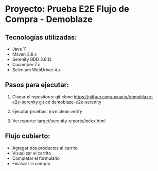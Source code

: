 # Proyecto: Prueba E2E Flujo de Compra - Demoblaze

## Tecnologías utilizadas:
- Java 11
- Maven 3.8.x
- Serenity BDD 3.6.12
- Cucumber 7.x
- Selenium WebDriver 4.x

## Pasos para ejecutar:

1. Clonar el repositorio:
   git clone https://github.com/usuario/demoblaze-e2e-serenity.git
   cd demoblaze-e2e-serenity

2. Ejecutar pruebas:
   mvn clean verify

3. Ver reporte:
   target/serenity-reports/index.html

## Flujo cubierto:
- Agregar dos productos al carrito
- Visualizar el carrito
- Completar el formulario
- Finalizar la compra
